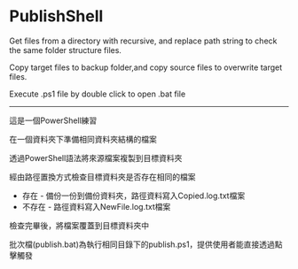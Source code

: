 # PublishShell

Get files from a directory with recursive, and replace path string to check the same folder structure files.

Copy target files to backup folder,and copy source files to overwrite target files.

Execute .ps1 file by double click to open .bat file

***
這是一個PowerShell練習

在一個資料夾下準備相同資料夾結構的檔案

透過PowerShell語法將來源檔案複製到目標資料夾

經由路徑置換方式檢查目標資料夾是否存在相同的檔案

- 存在 - 備份一份到備份資料夾，路徑資料寫入Copied.log.txt檔案
- 不存在 - 路徑資料寫入NewFile.log.txt檔案

檢查完畢後，將檔案覆蓋到目標資料夾中

批次檔(publish.bat)為執行相同目錄下的publish.ps1，提供使用者能直接透過點擊觸發
